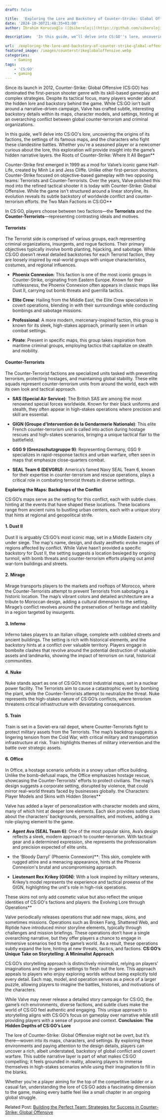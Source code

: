 ```yaml
---
draft: false

title:  'Exploring the Lore and Backstory of Counter-Strike: Global Offensive'
date: '2024-10-30T21:48:35+03:00'
author: İbrahim Korucuoğlu ([@siberoloji](https://github.com/siberoloji))

description:  'In this guide, we’ll delve into CS:GO''s lore, uncovering the origins of its factions, the settings of its famous maps, and the characters who fight these clandestine battles.' 
 
url:  /exploring-the-lore-and-backstory-of-counter-strike-global-offensive/
featured_image: /images/counterstrikeglobaloffensive.webp
categories:
    - Gaming
tags:
    - 'CS:GO'
    - gaming
---
```



Since its launch in 2012, Counter-Strike: Global Offensive (CS:GO) has dominated the first-person shooter genre with its skill-based gameplay and complex strategies. Despite its tactical focus, many players wonder about the hidden lore and backstory behind the game. While CS:GO isn't built around a narrative-driven campaign, Valve has crafted subtle, interesting backstory details within its maps, character models, and settings, hinting at an overarching conflict between global counter-terrorism and criminal organizations.



In this guide, we’ll delve into CS:GO's lore, uncovering the origins of its factions, the settings of its famous maps, and the characters who fight these clandestine battles. Whether you're a seasoned player or a newcomer curious about the lore, this exploration will provide insight into the game’s hidden narrative layers.
the Roots of Counter-Strike: Where It All Began**



Counter-Strike first emerged in 1999 as a mod for Valve’s iconic game Half-Life, created by Minh Le and Jess Cliffe. Unlike other first-person shooters, Counter-Strike focused on objective-based gameplay with two opposing teams: Terrorists and Counter-Terrorists. Over the years, Valve polished this mod into the refined tactical shooter it is today with Counter-Strike: Global Offensive. While the game isn’t structured around a linear storyline, its evolution reveals its subtle backstory of worldwide conflict and counter-terrorism efforts.
the Two Main Factions in CS:GO**



In CS:GO, players choose between two factions—the **Terrorists** and the **Counter-Terrorists**—representing contrasting ideals and motives.


#### **Terrorists**



The Terrorist side is comprised of various groups, each representing criminal organizations, insurgents, and rogue factions. Their primary objectives typically involve bomb planting, hijacking, and sabotage. While CS:GO doesn’t reveal detailed backstories for each Terrorist faction, they are loosely inspired by real-world groups with unique characteristics, costumes, and regional influences.


* **Phoenix Connexion**: This faction is one of the most iconic groups in Counter-Strike, originating from Eastern Europe. Known for their ruthlessness, the Phoenix Connexion often appears in classic maps like Dust II, carrying out bomb threats and guerrilla tactics.

* **Elite Crew**: Hailing from the Middle East, the Elite Crew specializes in covert operations, blending in with their surroundings while conducting bombings and sabotage missions.

* **Professional**: A more modern, mercenary-inspired faction, this group is known for its sleek, high-stakes approach, primarily seen in urban combat settings.

* **Pirate**: Present in specific maps, this group takes inspiration from maritime criminal groups, employing tactics that capitalize on stealth and mobility.



#### **Counter-Terrorists**



The Counter-Terrorist factions are specialized units tasked with preventing terrorism, protecting hostages, and maintaining global stability. These elite squads represent counter-terrorism units from around the world, each with its own look and tactical approach.


* **SAS (Special Air Service)**: The British SAS are among the most renowned special forces worldwide. Known for their black uniforms and stealth, they often appear in high-stakes operations where precision and skill are essential.

* **GIGN (Groupe d'Intervention de la Gendarmerie Nationale)**: This elite French counter-terrorism unit is called into action during hostage rescues and high-stakes scenarios, bringing a unique tactical flair to the battlefield.

* **GSG 9 (Grenzschutzgruppe 9)**: Representing Germany, GSG 9 specializes in rapid-response tactics and urban warfare, often seen in maps that emphasize close-quarters combat.

* **SEAL Team 6 (DEVGRU)**: America’s famed Navy SEAL Team 6, known for their expertise in counter-terrorism and rescue operations, plays a critical role in combating terrorist threats in diverse settings.

**Exploring the Maps: Backdrops of the Conflict**



CS:GO’s maps serve as the setting for this conflict, each with subtle clues hinting at the events that have shaped these locations. These locations range from ancient ruins to bustling urban centers, each with a unique story that hints at regional and geopolitical strife.


#### **1. Dust II**



Dust II is arguably CS:GO’s most iconic map, set in a Middle Eastern city under siege. The map's name, design, and dusty aesthetic evoke images of regions affected by conflict. While Valve hasn’t provided a specific backstory for Dust II, the setting suggests a location besieged by ongoing turmoil, with bomb threats and counter-terrorism efforts playing out amid war-torn buildings and streets.


#### **2. Mirage**



Mirage transports players to the markets and rooftops of Morocco, where the Counter-Terrorists attempt to prevent Terrorists from sabotaging a historic location. The map’s vibrant colors and detailed architecture are a tribute to Moroccan design, adding a cultural dimension to the setting. Mirage’s conflict revolves around the preservation of heritage and stability in a region targeted by insurgents.


#### **3. Inferno**



Inferno takes players to an Italian village, complete with cobbled streets and ancient buildings. The setting is rich with historical elements, and the backstory hints at a conflict over valuable territory. Players engage in bombsite clashes that revolve around the potential destruction of valuable assets and landmarks, showing the impact of terrorism on rural, historical communities.


#### **4. Nuke**



Nuke stands apart as one of CS:GO’s most industrial maps, set in a nuclear power facility. The Terrorists aim to cause a catastrophic event by bombing the plant, while the Counter-Terrorists attempt to neutralize the threat. Nuke represents the high-stakes nature of CS:GO’s conflicts, where terrorism threatens critical infrastructure with devastating consequences.


#### **5. Train**



Train is set in a Soviet-era rail depot, where Counter-Terrorists fight to protect military assets from the Terrorists. The map’s backdrop suggests a lingering tension from the Cold War, with critical military and transportation infrastructure at risk. Train highlights themes of military intervention and the battle over strategic assets.


#### **6. Office**



In Office, a hostage scenario unfolds in a snowy urban office building. Unlike the bomb-defusal maps, the Office emphasizes hostage rescue, showcasing the Counter-Terrorists’ efforts to protect civilians. The map’s design suggests a corporate setting, disrupted by violence, that could mirror real-world threats faced by businesses globally.
the Characters: Player Models and Skins with Hidden Stories**



Valve has added a layer of personalization with character models and skins, many of which hint at deeper lore elements. Each skin provides subtle clues about the characters’ backgrounds, personalities, and motives, adding a role-playing element to the game.


* **Agent Ava (SEAL Team 6)**: One of the most popular skins, Ava’s design reflects a sleek, modern approach to counter-terrorism. With tactical gear and a determined expression, she represents the professionalism and precision expected of elite units.

* the ‘Bloody Darryl’ (Phoenix Connexion)**: This skin, complete with rugged attire and a menacing appearance, hints at the Phoenix Connexion's brutal and uncompromising approach.

* **Lieutenant Rex Krikey (GIGN)**: With a look inspired by military veterans, Krikey’s model represents the experience and tactical prowess of the GIGN, highlighting the unit's role in high-risk operations.




These skins not only add cosmetic value but also reflect the unique identities of CS:GO's factions and players.
the Evolving Lore through Operations**



Valve periodically releases operations that add new maps, skins, and sometimes missions. Operations such as Broken Fang, Shattered Web, and Riptide have introduced minor storyline elements, typically through challenges and mission briefings. These operations don’t have a single overarching narrative, but they offer players a chance to engage in immersive scenarios tied to the game’s world. As a result, these operations subtly expand the lore, hinting at new threats, tactics, and factions.
**CS:GO’s Unique Take on Storytelling: A Minimalist Approach**



CS:GO’s storytelling approach is distinctively minimalist, relying on players’ imaginations and the in-game settings to flesh out the lore. This approach appeals to players who enjoy exploring worlds without being explicitly told every detail. Each map, model, and operation serves as a piece of a larger puzzle, allowing players to imagine the battles, histories, and motivations of the characters.



While Valve may never release a detailed story campaign for CS:GO, the game’s rich environments, diverse factions, and subtle clues make the world of CS:GO feel authentic and engaging. This unique approach to storytelling aligns with CS:GO’s focus on gameplay over narrative while still providing players with a sense of purpose and context.
**Conclusion: The Hidden Depths of CS:GO’s Lore**



The lore of Counter-Strike: Global Offensive might not be overt, but it’s there—woven into its maps, characters, and settings. By exploring these environments and paying attention to the design details, players can uncover a rich, albeit understated, backstory of global conflict and covert warfare. This subtle narrative layer is part of what makes CS:GO compelling; it feels grounded in reality, allowing players to immerse themselves in high-stakes scenarios while using their imagination to fill in the blanks.



Whether you're a player aiming for the top of the competitive ladder or a casual fan, understanding the lore of CS:GO adds a fascinating dimension to the game, making every battle feel like a small chapter in an ongoing global struggle.



Related Post: <a href="https://www.siberoloji.com/building-the-perfect-team-strategies-for-success-in-counter-strike-global-offensive/" target="_blank" rel="noreferrer noopener">Building the Perfect Team: Strategies for Success in Counter-Strike: Global Offensive</a>
